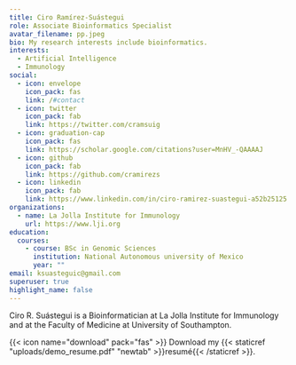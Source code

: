 ```yaml
---
title: Ciro Ramírez-Suástegui
role: Associate Bioinformatics Specialist
avatar_filename: pp.jpeg
bio: My research interests include bioinformatics.
interests:
  - Artificial Intelligence
  - Immunology
social:
  - icon: envelope
    icon_pack: fas
    link: /#contact
  - icon: twitter
    icon_pack: fab
    link: https://twitter.com/cramsuig
  - icon: graduation-cap
    icon_pack: fas
    link: https://scholar.google.com/citations?user=MnHV_-QAAAAJ
  - icon: github
    icon_pack: fab
    link: https://github.com/cramirezs
  - icon: linkedin
    icon_pack: fab
    link: https://www.linkedin.com/in/ciro-ramirez-suastegui-a52b25125
organizations:
  - name: La Jolla Institute for Immunology
    url: https://www.lji.org
education:
  courses:
    - course: BSc in Genomic Sciences
      institution: National Autonomous university of Mexico
      year: ""
email: ksuasteguic@gmail.com
superuser: true
highlight_name: false
---
```

Ciro R. Suástegui is a Bioinformatician at La Jolla Institute for Immunology and at the Faculty of Medicine at University of Southampton.

{{< icon name="download" pack="fas" >}} Download my {{< staticref "uploads/demo_resume.pdf" "newtab" >}}resumé{{< /staticref >}}.